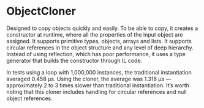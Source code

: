 # ObjectCloner
Designed to copy objects quickly and easily. To be able to copy, it creates a constructor at runtime, where all the properties of the input object are assigned. It supports primitive types, objects, arrays and lists. It supports circular references in the object structure and any level of deep hierarchy. Instead of using reflection, which has poor performance, it uses a type generator that builds the constructor through IL code.

In tests using a loop with 1,000,000 instances, the traditional instantiation averaged 0.458 μs. Using the cloner, the average was 1.318 μs — approximately 2 to 3 times slower than traditional instantiation. It’s worth noting that this cloner includes handling for circular references and null object references.
